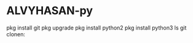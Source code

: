 # ALVYHASAN-py
pkg install git 
pkg upgrade 
pkg install python2
pkg install python3
ls
git clonen:
